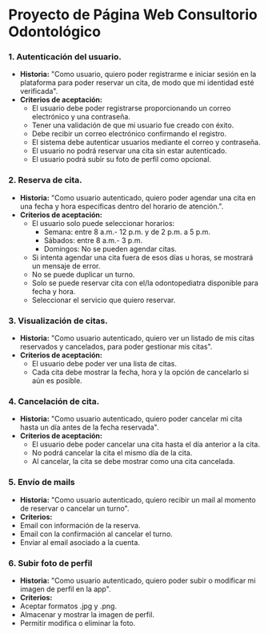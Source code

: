 # Proyecto de Página Web Consultorio Odontológico

### 1. Autenticación del usuario.
- **Historia:** "Como usuario, quiero poder registrarme e iniciar sesión en la plataforma para poder reservar un cita, de modo que mi identidad esté verificada".
- **Criterios de aceptación:**
    - El usuario debe poder registrarse proporcionando un correo electrónico y una contraseña.
    - Tener una validación de que mi usuario fue creado con éxito.
    - Debe recibir un correo electrónico confirmando el registro.
    - El sistema debe autenticar usuarios mediante el correo y contraseña.
    - El usuario no podrá reservar una cita sin estar autenticado.
    - El usuario podrá subir su foto de perfil como opcional.
   
### 2.	Reserva de cita.
- **Historia:** "Como usuario autenticado, quiero poder agendar una cita en una fecha y hora específicas dentro del horario de atención.".
- **Criterios de aceptación:**
    - El usuario solo puede seleccionar horarios:
        - Semana: entre 8 a.m.- 12 p.m. y de 2 p.m. a 5 p.m.
        - Sábados: entre 8 a.m.- 3 p.m. 
        - Domingos: No se pueden agendar citas.
    - Si intenta agendar una cita fuera de esos días u horas, se mostrará un mensaje de error.
    - No se puede duplicar un turno.
    - Solo se puede reservar cita con el/la odontopediatra disponible para fecha y hora.
    - Seleccionar el servicio que quiero reservar.

### 3.	Visualización de citas.
- **Historia:** "Como usuario autenticado, quiero ver un listado de mis citas reservados y cancelados, para poder gestionar mis citas".
- **Criterios de aceptación:**
    - El usuario debe poder ver una lista de citas.
    - Cada cita debe mostrar la fecha, hora y la opción de cancelarlo si aún es posible.

### 4.	Cancelación de cita.
- **Historia:** "Como usuario autenticado, quiero poder cancelar mi cita hasta un día antes de la fecha reservada".
- **Criterios de aceptación:**
    - El usuario debe poder cancelar una cita hasta el día anterior a la cita.
    - No podrá cancelar la cita el mismo día de la cita.
    - Al cancelar, la cita se debe mostrar como una cita cancelada.

### 5. Envío de mails
- **Historia:** "Como usuario autenticado, quiero recibir un mail al momento de reservar o cancelar un turno".
- **Criterios:**
- Email con información de la reserva.
- Email con la confirmación al cancelar el turno.
- Enviar al email asociado a la cuenta.

### 6. Subir foto de perfil
- **Historia:** "Como usuario autenticado, quiero poder subir o modificar mi imagen de perfil en la app".
- **Criterios:**
 - Aceptar formatos .jpg y .png.
 - Almacenar y mostrar la imagen de perfil.
 - Permitir modifica o eliminar la foto.